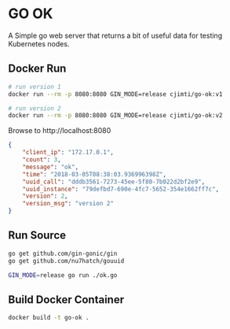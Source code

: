# GO OK

A Simple go web server that returns a bit of useful data for testing
Kubernetes nodes.

## Docker Run
```bash
# run version 1
docker run --rm -p 8080:8080 GIN_MODE=release cjimti/go-ok:v1

# run version 2
docker run --rm -p 8080:8080 GIN_MODE=release cjimti/go-ok:v2

```

Browse to http://localhost:8080

```json
{
    "client_ip": "172.17.0.1",
    "count": 3,
    "message": "ok",
    "time": "2018-03-05T08:38:03.936996398Z",
    "uuid_call": "dddb3561-7273-45ee-5f80-7b022d2bf2e9",
    "uuid_instance": "79defbd7-690e-4fc7-5652-354e1662ff7c",
    "version": 2,
    "version_msg": "version 2"
}
```

## Run Source

```bash
go get github.com/gin-gonic/gin
go get github.com/nu7hatch/gouuid

GIN_MODE=release go run ./ok.go
```

## Build Docker Container

```bash
docker build -t go-ok .
```